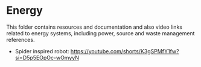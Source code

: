
# Energy
This folder contains resources and documentation and also video links related to energy systems, including power, source and waste management references.

* Spider inspired robot: https://youtube.com/shorts/K3gSPMfY1fw?si=D5p5EOpOc-wOmyyN
